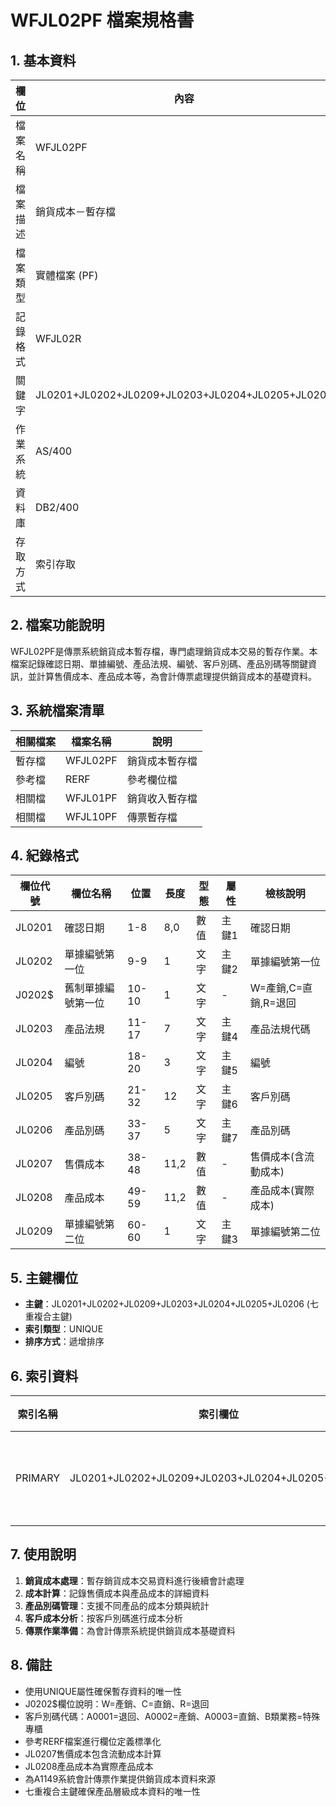 # WFJL02PF 檔案規格書

## 1. 基本資料

| 欄位 | 內容 |
|------|------|
| 檔案名稱 | WFJL02PF |
| 檔案描述 | 銷貨成本－暫存檔 |
| 檔案類型 | 實體檔案 (PF) |
| 記錄格式 | WFJL02R |
| 關鍵字 | JL0201+JL0202+JL0209+JL0203+JL0204+JL0205+JL0206 |
| 作業系統 | AS/400 |
| 資料庫 | DB2/400 |
| 存取方式 | 索引存取 |

## 2. 檔案功能說明

WFJL02PF是傳票系統銷貨成本暫存檔，專門處理銷貨成本交易的暫存作業。本檔案記錄確認日期、單據編號、產品法規、編號、客戶別碼、產品別碼等關鍵資訊，並計算售價成本、產品成本等，為會計傳票處理提供銷貨成本的基礎資料。

## 3. 系統檔案清單

| 相關檔案 | 檔案名稱 | 說明 |
|----------|----------|------|
| 暫存檔 | WFJL02PF | 銷貨成本暫存檔 |
| 參考檔 | RERF | 參考欄位檔 |
| 相關檔 | WFJL01PF | 銷貨收入暫存檔 |
| 相關檔 | WFJL10PF | 傳票暫存檔 |

## 4. 紀錄格式

| 欄位代號 | 欄位名稱 | 位置 | 長度 | 型態 | 屬性 | 檢核說明 |
|----------|----------|------|------|------|------|----------|
| JL0201 | 確認日期 | 1-8 | 8,0 | 數值 | 主鍵1 | 確認日期 |
| JL0202 | 單據編號第一位 | 9-9 | 1 | 文字 | 主鍵2 | 單據編號第一位 |
| J0202$ | 舊制單據編號第一位 | 10-10 | 1 | 文字 | - | W=產銷,C=直銷,R=退回 |
| JL0203 | 產品法規 | 11-17 | 7 | 文字 | 主鍵4 | 產品法規代碼 |
| JL0204 | 編號 | 18-20 | 3 | 文字 | 主鍵5 | 編號 |
| JL0205 | 客戶別碼 | 21-32 | 12 | 文字 | 主鍵6 | 客戶別碼 |
| JL0206 | 產品別碼 | 33-37 | 5 | 文字 | 主鍵7 | 產品別碼 |
| JL0207 | 售價成本 | 38-48 | 11,2 | 數值 | - | 售價成本(含流動成本) |
| JL0208 | 產品成本 | 49-59 | 11,2 | 數值 | - | 產品成本(實際成本) |
| JL0209 | 單據編號第二位 | 60-60 | 1 | 文字 | 主鍵3 | 單據編號第二位 |

## 5. 主鍵欄位

- **主鍵**：JL0201+JL0202+JL0209+JL0203+JL0204+JL0205+JL0206 (七重複合主鍵)
- **索引類型**：UNIQUE
- **排序方式**：遞增排序

## 6. 索引資料

| 索引名稱 | 索引欄位 | 索引類型 | 說明 |
|----------|----------|----------|------|
| PRIMARY | JL0201+JL0202+JL0209+JL0203+JL0204+JL0205+JL0206 | UNIQUE | 主索引，銷貨成本複合鍵 |

## 7. 使用說明

1. **銷貨成本處理**：暫存銷貨成本交易資料進行後續會計處理
2. **成本計算**：記錄售價成本與產品成本的詳細資料
3. **產品別碼管理**：支援不同產品的成本分類與統計
4. **客戶成本分析**：按客戶別碼進行成本分析
5. **傳票作業準備**：為會計傳票系統提供銷貨成本基礎資料

## 8. 備註

- 使用UNIQUE屬性確保暫存資料的唯一性
- J0202$欄位說明：W=產銷、C=直銷、R=退回
- 客戶別碼代碼：A0001=退回、A0002=產銷、A0003=直銷、B類業務=特殊專櫃
- 參考RERF檔案進行欄位定義標準化
- JL0207售價成本包含流動成本計算
- JL0208產品成本為實際產品成本
- 為A1149系統會計傳票作業提供銷貨成本資料來源
- 七重複合主鍵確保產品層級成本資料的唯一性 